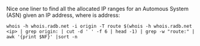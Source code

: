 Nice one liner to find all the allocated IP ranges for an Automous System (ASN) given an IP address, where <ip> is address:

`whois -h whois.radb.net -i origin -T route $(whois -h whois.radb.net <ip> | grep origin: | cut -d ' ' -f 6 | head -1) | grep -w "route:" | awk '{print $NF}' |sort -n`
